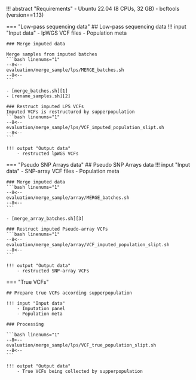 !!! abstract "Requirements"
    - Ubuntu 22.04 (8 CPUs, 32 GB)
    - bcftools (version==1.13)

=== "Low-pass sequencing data"
    ## Low-pass sequencing data
    !!! input "Input data"
        - lpWGS VCF files
        - Population meta

    ### Merge imputed data

    Merge samples from imputed batches
    ```bash linenums="1"
    --8<--
    evaluation/merge_sample/lps/MERGE_batches.sh
    --8<--
    ```
    
    - [merge_batches.sh][1]
    - [rename_samples.sh][2]

    ### Restruct imputed LPS VCFs
    Imputed VCFs is restructured by supperpopulation
    ```bash linenums="1"
    --8<--
    evaluation/merge_sample/lps/VCF_imputed_population_slipt.sh
    --8<--
    ```

    !!! output "Output data"
        - restructed lpWGS VCFs

=== "Pseudo SNP Arrays data"
    ## Pseudo SNP Arrays data
    !!! input "Input data"
        - SNP-array VCF files
        - Population meta

    ### Merge imputed data
    ```bash linenums="1"
    --8<--
    evaluation/merge_sample/array/MERGE_batches.sh
    --8<--
    ```

    - [merge_array_batches.sh][3]

    ### Restruct imputed Pseudo-array VCFs
    ```bash linenums="1"
    --8<--
    evaluation/merge_sample/array/VCF_imputed_population_slipt.sh
    --8<--
    ```

    !!! output "Output data"
        - restructed SNP-array VCFs

=== "True VCFs"
  
    ## Prepare true VCFs according supperpopulation

    !!! input "Input data"
        - Imputation panel
        - Population meta

    ### Processing

    ```bash linenums="1"
    --8<--
    evaluation/merge_sample/lps/VCF_true_population_slipt.sh
    --8<--
    ```

    !!! output "Output data"
        - True VCFs being collected by supperpopulation


[1]: https://github.com/KTest-VN/lps_paper/blob/main/evaluation/merge_sample/bin/merge_batches.sh
[2]: https://github.com/KTest-VN/lps_paper/blob/main/evaluation/merge_sample/bin/rename_samples.sh
[3]: https://github.com/KTest-VN/lps_paper/blob/main/evaluation/merge_sample/bin/merge_array_batches.sh